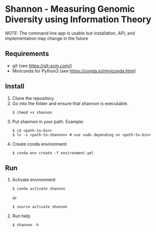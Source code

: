 # Shannon - Measuring Genomic Diversity using Information Theory

*NOTE*: The command line app is usable but installation, API, and implementation may change in the future

## Requirements

* git (see <https://git-scm.com/>)
* Miniconda for Python3 (see <https://conda.io/miniconda.html>)

## Install

1. Clone the repository.
2. Go into the folder and ensure that shannon is executable.
    ```
    $ chmod +x shannon
    ```
3. Put shannon in your path. Example:
   ```
   $ cd <path-to-bin>
   $ ln -s <path-to-shannon> # use sudo depending on <path-to-bin>
   ```
4. Create conda environment:
   ```
   $ conda env create -f environment.yml
   ```

## Run

1. Activate environment
   ```
   $ conda activate shannon
   ```
   or
   ```
   $ source activate shannon
   ```
3. Run help
   ```
   $ shannon -h
   ```
